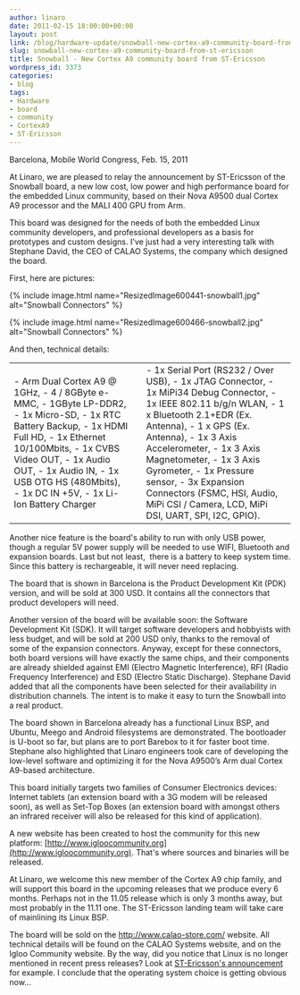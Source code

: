 ```yaml
---
author: linaro
date: 2011-02-15 18:00:00+00:00
layout: post
link: /blog/hardware-update/snowball-new-cortex-a9-community-board-from-st-ericsson/
slug: snowball-new-cortex-a9-community-board-from-st-ericsson
title: Snowball - New Cortex A9 community board from ST-Ericsson
wordpress_id: 3373
categories:
- blog
tags:
- Hardware
- board
- community
- CortexA9
- ST-Ericsson
---
```

Barcelona, Mobile World Congress, Feb. 15, 2011

At Linaro, we are pleased to relay the announcement by ST-Ericsson of the Snowball board, a new low cost, low power and high performance board for the embedded Linux community, based on their Nova A9500 dual Cortex A9 processor and the MALI 400 GPU from Arm.

This board was designed for the needs of both the embedded Linux community developers, and professional developers as a basis for prototypes and custom designs. I've just had a very interesting talk with Stephane David, the CEO of CALAO Systems, the company which designed the board.

First, here are pictures:

{% include image.html name="ResizedImage600441-snowball1.jpg" alt="Snowball Connectors" %}

{% include image.html name="ResizedImage600466-snowball2.jpg" alt="Snowball Connectors" %}


And then, technical details:

<table border="0" class="responsive-table table-responsive">
<tbody >
<tr >

<td markdown="1">
- Arm Dual Cortex A9 @ 1GHz,
- 4 / 8GByte e-MMC,
- 1GByte LP-DDR2,
- 1x Micro-SD,
- 1x RTC Battery Backup,
- 1x HDMI Full HD,
- 1x Ethernet 10/100Mbits,
- 1x CVBS Video OUT,
- 1x Audio OUT,
- 1x Audio IN,
- 1x USB OTG HS (480Mbits),
- 1x DC IN +5V,
- 1x Li-Ion Battery Charger
</td>

<td >
</td>

<td markdown="1">
- 1x Serial Port (RS232 / Over USB),
- 1x JTAG Connector,
- 1x MiPi34 Debug Connector,
- 1x IEEE 802.11 b/g/n WLAN,
- 1 x Bluetooth 2.1+EDR (Ex. Antenna),
- 1 x GPS (Ex. Antenna),
- 1x 3 Axis Accelerometer,
- 1x 3 Axis Magnetometer,
- 1x 3 Axis Gyrometer,
- 1x Pressure sensor,
- 3x Expansion Connectors (FSMC,
HSI, Audio, MiPi CSI / Camera, LCD,
MiPi DSI, UART, SPI, I2C, GPIO).
</td>
</tr>
</tbody>
</table>
<!-- more -->

Another nice feature is the board's ability to run with only USB power, though a regular 5V power supply will be needed to use WIFI, Bluetooth and expansion boards. Last but not least,  there is a battery to keep system time. Since this battery is rechargeable, it will never need replacing.

The board that is shown in Barcelona is the Product Development Kit (PDK) version, and will be sold at 300 USD. It contains all the connectors that product developers will need.

Another version of the board will be available soon: the Software Development Kit (SDK). It will target software developers and hobbyists with less budget, and will be sold at 200 USD only, thanks to the removal of some of the expansion connectors. Anyway, except for these connectors, both board versions will have exactly the same chips, and their components are already shielded against EMI (Electro Magnetic Interference), RFI (Radio Frequency Interference) and ESD (Electro Static Discharge). Stephane David added that all the components have been selected for their availability in distribution channels. The intent is to make it easy to turn the Snowball into a real product.

The board shown in Barcelona already has a functional Linux BSP, and Ubuntu, Meego and Android filesystems are demonstrated. The bootloader is U-boot so far, but plans are to port Barebox to it for faster boot time. Stephane also highlighted that Linaro engineers took care of developing the low-level software and optimizing it for the Nova A9500’s Arm dual
Cortex A9-based architecture.

This board initially targets two families of Consumer Electronics devices: Internet tablets (an extension board with a 3G modem will be released soon), as well as Set-Top Boxes (an extension board with amongst others an infrared receiver will also be released for this kind of application).

A new website has been created to host the community for this new platform: [http://www.igloocommunity.org](http://www.igloocommunity.org). That's where sources and binaries will be released.

At Linaro, we welcome this new member of the Cortex A9 chip family, and will support this board in the upcoming releases that we produce every 6 months. Perhaps not in the 11.05 release which is only 3 months away, but most probably in the 11.11 one. The ST-Ericsson landing team will take care of mainlining its Linux BSP.

The board will be sold on the http://www.calao-store.com/ website. All technical details will be found on the CALAO Systems website, and on the Igloo Community website. By the way, did you notice that Linux is no longer mentioned in recent press releases? Look at [ST-Ericsson's announcement](http://www.stericsson.com/press_releases/Igloo_Snowball.jsp) for example. I conclude that the operating system choice is getting obvious now...
